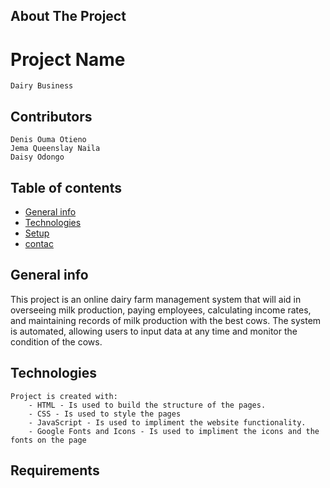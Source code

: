 ## About The Project

# Project Name

    Dairy Business

## Contributors

    Denis Ouma Otieno
    Jema Queenslay Naila
    Daisy Odongo

## Table of contents

- [General info](#general-info)
- [Technologies](#technologies)
- [Setup](#setup)
- [contac](#contact)

## General info

This project is an online dairy farm management system that will aid in overseeing milk production, paying employees, calculating income rates, and maintaining records of milk production with the best cows. The system is automated, allowing users to input data at any time and monitor the condition of the cows.

## Technologies

    Project is created with:
        - HTML - Is used to build the structure of the pages.
        - CSS - Is used to style the pages
        - JavaScript - Is used to impliment the website functionality.
        - Google Fonts and Icons - Is used to impliment the icons and the fonts on the page

## Requirements
